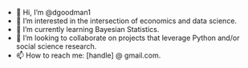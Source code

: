 - 👋 Hi, I’m @dgoodman1
- 👀 I’m interested in the intersection of economics and data science.
- 🌱 I’m currently learning Bayesian Statistics.
- 💞️ I’m looking to collaborate on projects that leverage Python and/or social science research.
- 📫 How to reach me: [handle] @ gmail.com.

<!---
dgoodman1/dgoodman1 is a ✨ special ✨ repository because its `README.md` (this file) appears on your GitHub profile.
You can click the Preview link to take a look at your changes.
--->

